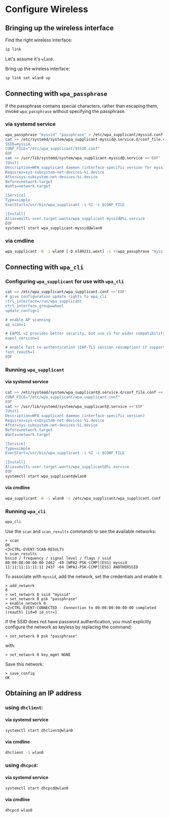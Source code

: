 # Configure Wireless

## Bringing up the wireless interface

Find the right wireless interface:

```sh
ip link
```

Let's assume it's `wlan0`.

Bring up the wireless interface:

```sh
ip link set wlan0 up
```

## Connecting with `wpa_passphrase`

If the passphrase contains special characters, rather than escaping them,
invoke `wpa_passphrase` without specifying the passphrase.

### via systemd service

```sh
wpa_passphrase "myssid" "passphrase" > /etc/wpa_supplicant/myssid.conf
cat >> /etc/systemd/system/wpa_supplicant-myssid@.service.d/conf_file.conf <<'EOF'
SSID=myssid
CONF_FILE="/etc/wpa_supplicant/$SSID.conf"
EOF
cat >> /usr/lib/systemd/system/wpa_supplicant-myssid@.service <<'EOF'
[Unit]
Description=WPA supplicant daemon (interface-specific version for myssid)
Requires=sys-subsystem-net-devices-%i.device
After=sys-subsystem-net-devices-%i.device
Before=network.target
Wants=network.target

[Service]
Type=simple
ExecStart=/usr/bin/wpa_supplicant -i %I -c $CONF_FILE

[Install]
Alias=multi-user.target.wants/wpa_supplicant-myssid@%i.service
EOF
systemctl start wpa_supplicant-myssid@wlan0
```

### via cmdline

```sh
wpa_supplicant -B -i wlan0 [-D nl80211,wext] -c <(wpa_passphrase "myssid" "passphrase")
```

## Connecting with `wpa_cli`

### Configuring `wpa_supplicant` for use with `wpa_cli`

```sh
cat >> /etc/wpa_supplicant/wpa_supplicant.conf <<'EOF'
# give configuration update rights to wpa_cli
ctrl_interface=/run/wpa_supplicant
ctrl_interface_group=wheel
update_config=1

# enable AP scanning
ap_scan=1

# EAPOL v2 provides better security, but use v1 for wider compatibility
eapol_version=1

# enable fast re-authentication (EAP-TLS session resumption) if supported
fast_reauth=1
EOF
```

### Running `wpa_supplicant`

#### via systemd service

```sh
cat >> /etc/systemd/system/wpa_supplicant@.service.d/conf_file.conf <<'EOF'
CONF_FILE="/etc/wpa_supplicant/wpa_supplicant.conf"
EOF
cat >> /usr/lib/systemd/system/wpa_supplicant@.service <<'EOF'
[Unit]
Description=WPA supplicant daemon (interface-specific version)
Requires=sys-subsystem-net-devices-%i.device
After=sys-subsystem-net-devices-%i.device
Before=network.target
Wants=network.target

[Service]
Type=simple
ExecStart=/usr/bin/wpa_supplicant -i %I -c $CONF_FILE

[Install]
Alias=multi-user.target.wants/wpa_supplicant@%i.service
EOF
systemctl start wpa_supplicant@wlan0
```

#### via cmdline

```sh
wpa_supplicant -B -i wlan0 -c /etc/wpa_supplicant/wpa_supplicant.conf
```

### Running `wpa_cli`

```sh
wpa_cli
```

Use the `scan` and `scan_results` commands to see the available networks:

```
> scan
OK
<3>CTRL-EVENT-SCAN-RESULTS
> scan_results
bssid / frequency / signal level / flags / ssid
00:00:00:00:00:00 2462 -49 [WPA2-PSK-CCMP][ESS] myssid
11:11:11:11:11:11 2437 -64 [WPA2-PSK-CCMP][ESS] ANOTHERSSID
```

To associate with `myssid`, add the network, set the credentials and
enable it:

```
> add_network
0
> set_network 0 ssid "myssid"
> set_network 0 psk "passphrase"
> enable_network 0
<2>CTRL-EVENT-CONNECTED - Connection to 00:00:00:00:00:00 completed (reauth) [id=0 id_str=]
```

If the SSID does not have password authentication, you must explicitly
configure the network as keyless by replacing the command:

```
> set_network 0 psk "passphrase"
```

with:

```
> set_network 0 key_mgmt NONE
```

Save this network:

```
> save_config
OK
```

## Obtaining an IP address

### using `dhclient`:

#### via systemd service

```sh
systemctl start dhclient@wlan0
```

#### via cmdline

```sh
dhclient -1 wlan0
```

### using `dhcpcd`:

#### via systemd service

```sh
systemctl start dhcpcd@wlan0
```

#### via cmdline

```sh
dhcpcd wlan0
```
